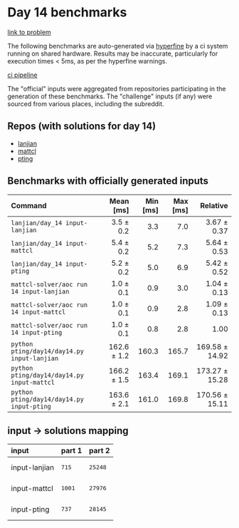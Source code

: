 # Day 14 benchmarks

[link to problem](http://adventofcode.com/2022/day/14)

The following benchmarks are auto-generated via [hyperfine](https://github.com/sharkdp/hyperfine) by a ci system running on shared hardware. Results may be inaccurate, particularly for execution times < 5ms, as per the hyperfine warnings.

[ci pipeline](http://ci.papercode.net:8080/teams/aoc2022/pipelines/aoc-compare-2022)

The "official" inputs were aggregated from repositories participating in the generation of these benchmarks. The "challenge" inputs (if any) were sourced from various places, including the subreddit.

## Repos (with solutions for day 14)


- [lanjian](https://github.com/LanJian/aoc-2022)
- [mattcl](https://github.com/mattcl/aoc2022)
- [pting](https://github.com/pting/aoc2022)

## Benchmarks with officially generated inputs
| Command | Mean [ms] | Min [ms] | Max [ms] | Relative |
|:---|---:|---:|---:|---:|
| `lanjian/day_14 input-lanjian` | 3.5 ± 0.2 | 3.3 | 7.0 | 3.67 ± 0.37 |
| `lanjian/day_14 input-mattcl` | 5.4 ± 0.2 | 5.2 | 7.3 | 5.64 ± 0.53 |
| `lanjian/day_14 input-pting` | 5.2 ± 0.2 | 5.0 | 6.9 | 5.42 ± 0.52 |
| `mattcl-solver/aoc run 14 input-lanjian` | 1.0 ± 0.1 | 0.9 | 3.0 | 1.04 ± 0.13 |
| `mattcl-solver/aoc run 14 input-mattcl` | 1.0 ± 0.1 | 0.9 | 2.8 | 1.09 ± 0.13 |
| `mattcl-solver/aoc run 14 input-pting` | 1.0 ± 0.1 | 0.8 | 2.8 | 1.00 |
| `python pting/day14/day14.py input-lanjian` | 162.6 ± 1.2 | 160.3 | 165.7 | 169.58 ± 14.92 |
| `python pting/day14/day14.py input-mattcl` | 166.2 ± 1.5 | 163.4 | 169.1 | 173.27 ± 15.28 |
| `python pting/day14/day14.py input-pting` | 163.6 ± 2.1 | 161.0 | 169.8 | 170.56 ± 15.11 |

## input -> solutions mapping
|input|part 1|part 2|
|:---|:---|:---|
|input-lanjian|<pre>715</pre>|<pre>25248</pre>|
|input-mattcl|<pre>1001</pre>|<pre>27976</pre>|
|input-pting|<pre>737</pre>|<pre>28145</pre>|
